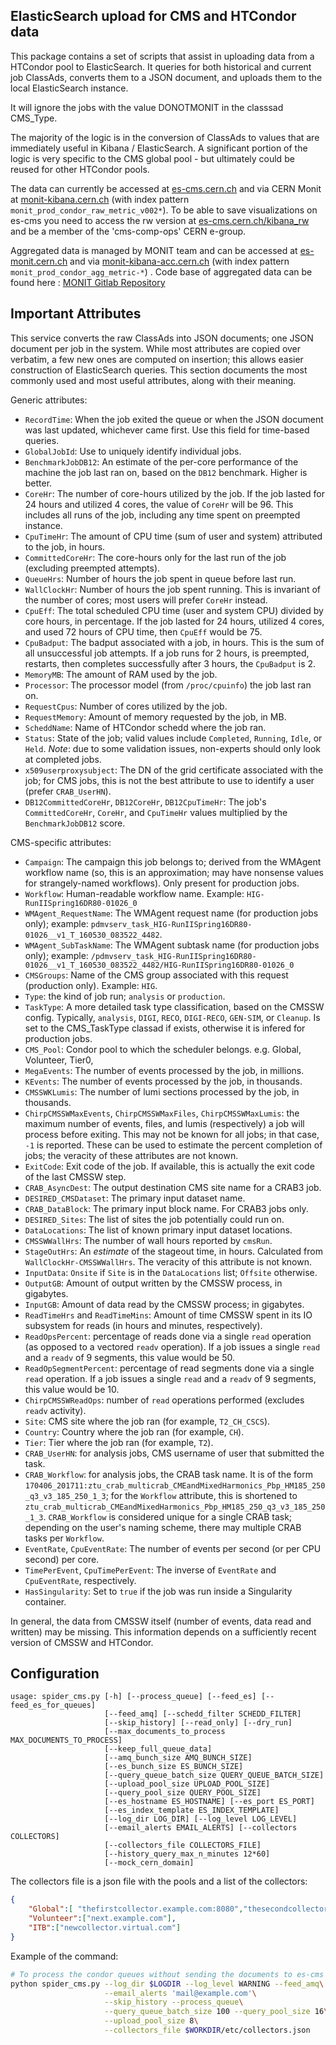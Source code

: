 
ElasticSearch upload for CMS and HTCondor data
----------------------------------------------

This package contains a set of scripts that assist in uploading data from
a HTCondor pool to ElasticSearch.  It queries for both historical and current
job ClassAds, converts them to a JSON document, and uploads them to the
local ElasticSearch instance.

It will ignore the jobs with the value DONOTMONIT in the classsad CMS_Type.

The majority of the logic is in the conversion of ClassAds to values that
are immediately useful in Kibana / ElasticSearch.  A significant portion
of the logic is very specific to the CMS global pool - but ultimately could
be reused for other HTCondor pools.

The data can currently be accessed at [es-cms.cern.ch](https://es-cms.cern.ch/) and via CERN Monit at [monit-kibana.cern.ch](https://monit-kibana.cern.ch) (with index pattern `monit_prod_condor_raw_metric_v002*`). To be able to save visualizations on es-cms you need to access the rw version at [es-cms.cern.ch/kibana_rw](https://es-cms.cern.ch/kibana_rw) and be a member of the 'cms-comp-ops' CERN e-group.

Aggregated data is managed by MONIT team and can be accessed at [es-monit.cern.ch](https://es-monit.cern.ch/) and via [monit-kibana-acc.cern.ch](https://monit-kibana-acc.cern.ch/) (with index pattern `monit_prod_condor_agg_metric-*`) . Code base of aggregated data can be found here : [MONIT Gitlab Repository](https://gitlab.cern.ch/monitoring/spark-cmsjm-aggregation/-/blob/master/src/main/scala/ch/cern/monitoring/CmsJMAggregationApplication.scala)

Important Attributes
--------------------

This service converts the raw ClassAds into JSON documents; one JSON document
per job in the system.  While most attributes are copied over verbatim, a few
new ones are computed on insertion; this allows easier construction of
ElasticSearch queries.   This section documents the most commonly used and
most useful attributes, along with their meaning.

Generic attributes:
- `RecordTime`: When the job exited the queue or when the JSON document was last
  updated, whichever came first.  Use this field for time-based queries.
- `GlobalJobId`: Use to uniquely identify individual jobs.
- `BenchmarkJobDB12`: An estimate of the per-core performance of the machine the job last
  ran on, based on the `DB12` benchmark.  Higher is better.
- `CoreHr`: The number of core-hours utilized by the job.  If the job lasted for
  24 hours and utilized 4 cores, the value of `CoreHr` will be 96.  This includes all
  runs of the job, including any time spent on preempted instance.
- `CpuTimeHr`: The amount of CPU time (sum of user and system) attributed to the job,
  in hours.
- `CommittedCoreHr`: The core-hours only for the last run of the job (excluding preempted
  attempts).
- `QueueHrs`: Number of hours the job spent in queue before last run.
- `WallClockHr`: Number of hours the job spent running.  This is invariant of the
  number of cores; most users will prefer `CoreHr` instead.
- `CpuEff`: The total scheduled CPU time (user and system CPU) divided by core hours,
  in percentage.  If the job lasted for 24 hours, utilized 4 cores, and used 72 hours
  of CPU time, then `CpuEff` would be 75.
- `CpuBadput`: The badput associated with a job, in hours.  This is the sum of all
  unsuccessful job attempts.  If a job runs for 2 hours, is preempted, restarts,
  then completes successfully after 3 hours, the `CpuBadput` is 2.
- `MemoryMB`: The amount of RAM used by the job.
- `Processor`: The processor model (from `/proc/cpuinfo`) the job last ran on.
- `RequestCpus`: Number of cores utilized by the job.
- `RequestMemory`: Amount of memory requested by the job, in MB.
- `ScheddName`: Name of HTCondor schedd where the job ran.
- `Status`: State of the job; valid values include `Completed`, `Running`, `Idle`,
  or `Held`.  *Note*: due to some validation issues, non-experts should only look
  at completed jobs.
- `x509userproxysubject`: The DN of the grid certificate associated with the job; for
  CMS jobs, this is not the best attribute to use to identify a user (prefer `CRAB_UserHN`).
- `DB12CommittedCoreHr`, `DB12CoreHr`, `DB12CpuTimeHr`: The job's `CommittedCoreHr`,
  `CoreHr`, and `CpuTimeHr` values multiplied by the `BenchmarkJobDB12` score.

CMS-specific attributes:
- `Campaign`: The campaign this job belongs to; derived from the WMAgent workflow
  name (so, this is an approximation; may have nonsense values for strangely-named
  workflows).  Only present for production jobs.
- `Workflow`: Human-readable workflow name.  Example: `HIG-RunIISpring16DR80-01026_0`
- `WMAgent_RequestName`: The WMAgent request name (for production jobs only); example:
  `pdmvserv_task_HIG-RunIISpring16DR80-01026__v1_T_160530_083522_4482`.
- `WMAgent_SubTaskName`: The WMAgent subtask name (for production jobs only); example:
  `/pdmvserv_task_HIG-RunIISpring16DR80-01026__v1_T_160530_083522_4482/HIG-RunIISpring16DR80-01026_0`
- `CMSGroups`: Name of the CMS group associated with this request (production only).
  Example: `HIG`.
- `Type`: the kind of job run; `analysis` or `production`.
- `TaskType`: A more detailed task type classification, based on the CMSSW config.
  Typically, `analysis`, `DIGI`, `RECO`, `DIGI-RECO`, `GEN-SIM`, or `Cleanup`. 
  Is set to the CMS_TaskType classad if exists, otherwise it is infered for production jobs.
- `CMS_Pool`: Condor pool to which the scheduler belongs. e.g. Global, Volunteer, Tier0,
- `MegaEvents`: The number of events processed by the job, in millions.
- `KEvents`: The number of events processed by the job, in thousands.
- `CMSSWKLumis`: The number of lumi sections processed by the job, in thousands.
- `ChirpCMSSWMaxEvents`, `ChirpCMSSWMaxFiles`, `ChirpCMSSWMaxLumis`: the maximum
  number of events, files, and lumis (respectively) a job will process before exiting.
  This may not be known for all jobs; in that case, `-1` is reported.  These can
  be used to estimate the percent completion of jobs; the veracity of these attributes
  are not known.
- `ExitCode`: Exit code of the job.  If available, this is actually the exit code
  of the last CMSSW step.
- `CRAB_AsyncDest`: The output destination CMS site name for a CRAB3 job.
- `DESIRED_CMSDataset`: The primary input dataset name.
- `CRAB_DataBlock`: The primary input block name.  For CRAB3 jobs only.
- `DESIRED_Sites`: The list of sites the job potentially could run on.
- `DataLocations`: The list of known primary input dataset locations.
- `CMSSWWallHrs`: The number of wall hours reported by `cmsRun`.
- `StageOutHrs`: An _estimate_ of the stageout time, in hours.  Calculated from
  `WallClockHr-CMSSWWallHrs`.  The veracity of this attribute is not known.
- `InputData`: `Onsite` if `Site` is in the `DataLocations` list; `Offsite` otherwise.
- `OutputGB`: Amount of output written by the CMSSW process, in gigabytes.
- `InputGB`: Amount of data read by the CMSSW process; in gigabytes.
- `ReadTimeHrs` and `ReadTimeMins`: Amount of time CMSSW spent in its IO subsystem
  for reads (in hours and minutes, respectively).
- `ReadOpsPercent`: percentage of reads done via a single `read` operation (as
  opposed to a vectored `readv` operation).  If a job issues a single `read`
  and a `readv` of 9 segments, this value would be 50.
- `ReadOpSegmentPercent`: percentage of read segments done via a single `read`
  operation.   If a job issues a single `read` and a `readv` of 9 segments,
  this value would be 10.
- `ChirpCMSSWReadOps`: number of `read` operations performed (excludes `readv`
  activity).
- `Site`: CMS site where the job ran (for example, `T2_CH_CSCS`).
- `Country`: Country where the job ran (for example, `CH`).
- `Tier`: Tier where the job ran (for example, `T2`).
- `CRAB_UserHN`: for analysis jobs, CMS username of user that submitted the task.
- `CRAB_Workflow`: for analysis jobs, the CRAB task name.  It is of the form
  `170406_201711:ztu_crab_multicrab_CMEandMixedHarmonics_Pbp_HM185_250_q3_v3_185_250_1_3`;
  for the `Workflow` attribute, this is shortened to
  `ztu_crab_multicrab_CMEandMixedHarmonics_Pbp_HM185_250_q3_v3_185_250_1_3`.
  `CRAB_Workflow` is considered unique for a single CRAB task; depending on the
  user's naming scheme, there may multiple CRAB tasks per `Workflow`.
- `EventRate`, `CpuEventRate`: The number of events per second (or per CPU second)
  per core.
- `TimePerEvent`, `CpuTimePerEvent`:  The inverse of `EventRate` and `CpuEventRate`,
  respectively.
- `HasSingularity`: Set to `true` if the job was run inside a Singularity container.

In general, the data from CMSSW itself (number of events, data read and written)
may be missing.  This information depends on a sufficiently recent version of
CMSSW and HTCondor.

## Configuration

```plain
usage: spider_cms.py [-h] [--process_queue] [--feed_es] [--feed_es_for_queues]
                     [--feed_amq] [--schedd_filter SCHEDD_FILTER]
                     [--skip_history] [--read_only] [--dry_run]
                     [--max_documents_to_process MAX_DOCUMENTS_TO_PROCESS]
                     [--keep_full_queue_data]
                     [--amq_bunch_size AMQ_BUNCH_SIZE]
                     [--es_bunch_size ES_BUNCH_SIZE]
                     [--query_queue_batch_size QUERY_QUEUE_BATCH_SIZE]
                     [--upload_pool_size UPLOAD_POOL_SIZE]
                     [--query_pool_size QUERY_POOL_SIZE]
                     [--es_hostname ES_HOSTNAME] [--es_port ES_PORT]
                     [--es_index_template ES_INDEX_TEMPLATE]
                     [--log_dir LOG_DIR] [--log_level LOG_LEVEL]
                     [--email_alerts EMAIL_ALERTS] [--collectors COLLECTORS]
                     [--collectors_file COLLECTORS_FILE]
                     [--history_query_max_n_minutes 12*60]
                     [--mock_cern_domain]

```

The collectors file is a json file with the pools and a list of the collectors: 

```json
{
    "Global":[ "thefirstcollector.example.com:8080","thesecondcollector.other.com"],
    "Volunteer":["next.example.com"],
    "ITB":["newcollector.virtual.com"]
}
```

Example of the command:

```bash
# To process the condor queues without sending the documents to es-cms
python spider_cms.py --log_dir $LOGDIR --log_level WARNING --feed_amq\
                     --email_alerts 'mail@example.com'\
                     --skip_history --process_queue\
                     --query_queue_batch_size 100 --query_pool_size 16\
                     --upload_pool_size 8\
                     --collectors_file $WORKDIR/etc/collectors.json
```

